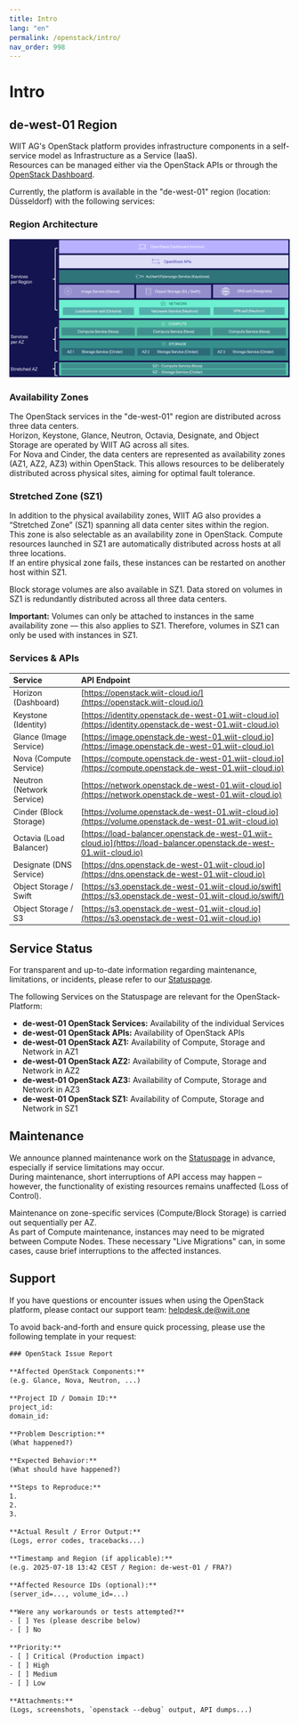 ```yaml
---
title: Intro  
lang: "en"  
permalink: /openstack/intro/  
nav_order: 998
---
```


# Intro

## de-west-01 Region

WIIT AG's OpenStack platform provides infrastructure components in a self-service model as Infrastructure as a Service (IaaS).  
Resources can be managed either via the OpenStack APIs or through the [OpenStack Dashboard](https://openstack.wiit-cloud.io/).

Currently, the platform is available in the "de-west-01" region (location: Düsseldorf) with the following services:

### Region Architecture  
![](attachments/wcnp_region_architecture.png)

### Availability Zones

The OpenStack services in the "de-west-01" region are distributed across three data centers.  
Horizon, Keystone, Glance, Neutron, Octavia, Designate, and Object Storage are operated by WIIT AG across all sites.  
For Nova and Cinder, the data centers are represented as availability zones (AZ1, AZ2, AZ3) within OpenStack. This allows resources to be deliberately distributed across physical sites, aiming for optimal fault tolerance.

### Stretched Zone (SZ1)

In addition to the physical availability zones, WIIT AG also provides a “Stretched Zone” (SZ1) spanning all data center sites within the region.  
This zone is also selectable as an availability zone in OpenStack. Compute resources launched in SZ1 are automatically distributed across hosts at all three locations.  
If an entire physical zone fails, these instances can be restarted on another host within SZ1.

Block storage volumes are also available in SZ1. Data stored on volumes in SZ1 is redundantly distributed across all three data centers.

**Important:** Volumes can only be attached to instances in the same availability zone — this also applies to SZ1. Therefore, volumes in SZ1 can only be used with instances in SZ1.

### Services & APIs

| **Service**                   | **API Endpoint**                                                                                                             |
|:------------------------------|:-----------------------------------------------------------------------------------------------------------------------------|
| Horizon (Dashboard)           | [https://openstack.wiit-cloud.io/](https://openstack.wiit-cloud.io/)                                                         |
| Keystone (Identity)           | [https://identity.openstack.de-west-01.wiit-cloud.io](https://identity.openstack.de-west-01.wiit-cloud.io)                   |
| Glance (Image Service)        | [https://image.openstack.de-west-01.wiit-cloud.io](https://image.openstack.de-west-01.wiit-cloud.io)                         |
| Nova (Compute Service)        | [https://compute.openstack.de-west-01.wiit-cloud.io](https://compute.openstack.de-west-01.wiit-cloud.io)                     |
| Neutron (Network Service)     | [https://network.openstack.de-west-01.wiit-cloud.io](https://network.openstack.de-west-01.wiit-cloud.io)                     |
| Cinder (Block Storage)        | [https://volume.openstack.de-west-01.wiit-cloud.io](https://volume.openstack.de-west-01.wiit-cloud.io)                       |
| Octavia (Load Balancer)       | [https://load-balancer.openstack.de-west-01.wiit-cloud.io](https://load-balancer.openstack.de-west-01.wiit-cloud.io)         |
| Designate (DNS Service)       | [https://dns.openstack.de-west-01.wiit-cloud.io](https://dns.openstack.de-west-01.wiit-cloud.io)                             |
| Object Storage / Swift        | [https://s3.openstack.de-west-01.wiit-cloud.io/swift](https://s3.openstack.de-west-01.wiit-cloud.io/swift/)                  |
| Object Storage / S3           | [https://s3.openstack.de-west-01.wiit-cloud.io](https://s3.openstack.de-west-01.wiit-cloud.io)                               |

## Service Status

For transparent and up-to-date information regarding maintenance, limitations, or incidents, please refer to our [Statuspage](https://status.wiit-cloud.io).

The following Services on the Statuspage are relevant for the OpenStack-Platform:  

- **de-west-01 OpenStack Services:** Availability of the individual Services
- **de-west-01 OpenStack APIs:** Availability of OpenStack APIs
- **de-west-01 OpenStack AZ1:** Availability of Compute, Storage and Network in AZ1
- **de-west-01 OpenStack AZ2:** Availability of Compute, Storage and Network in AZ2
- **de-west-01 OpenStack AZ3:** Availability of Compute, Storage and Network in AZ3
- **de-west-01 OpenStack SZ1:** Availability of Compute, Storage and Network in SZ1

## Maintenance

We announce planned maintenance work on the [Statuspage](https://status.wiit-cloud.io) in advance, especially if service limitations may occur.  
During maintenance, short interruptions of API access may happen – however, the functionality of existing resources remains unaffected (Loss of Control).

Maintenance on zone-specific services (Compute/Block Storage) is carried out sequentially per AZ.  
As part of Compute maintenance, instances may need to be migrated between Compute Nodes. These necessary "Live Migrations" can, in some cases, cause brief interruptions to the affected instances.

## Support

If you have questions or encounter issues when using the OpenStack platform, please contact our support team: [helpdesk.de@wiit.one](mailto:helpdesk.de@wiit.one)

To avoid back-and-forth and ensure quick processing, please use the following template in your request:

```
### OpenStack Issue Report

**Affected OpenStack Components:**  
(e.g. Glance, Nova, Neutron, ...)

**Project ID / Domain ID:**  
project_id:  
domain_id:  

**Problem Description:**  
(What happened?)

**Expected Behavior:**  
(What should have happened?)

**Steps to Reproduce:**  
1.  
2.  
3.  

**Actual Result / Error Output:**  
(Logs, error codes, tracebacks...)

**Timestamp and Region (if applicable):**  
(e.g. 2025-07-18 13:42 CEST / Region: de-west-01 / FRA?)

**Affected Resource IDs (optional):**  
(server_id=..., volume_id=...)

**Were any workarounds or tests attempted?**  
- [ ] Yes (please describe below)  
- [ ] No

**Priority:**  
- [ ] Critical (Production impact)
- [ ] High
- [ ] Medium
- [ ] Low

**Attachments:**
(Logs, screenshots, `openstack --debug` output, API dumps...)

```
